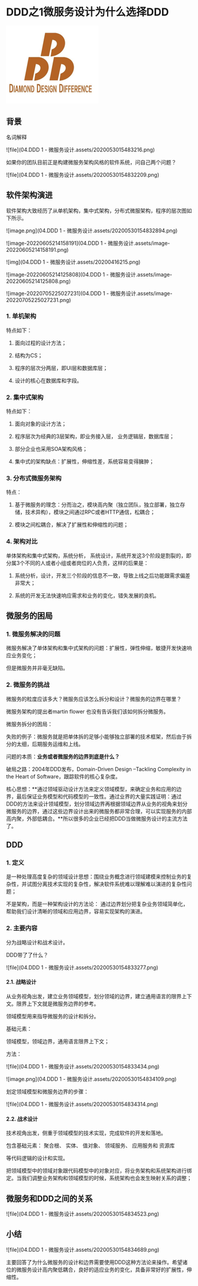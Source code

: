 # DDD之1微服务设计为什么选择DDD

<img src="04.DDD 1 - 微服务设计.assets/20200530154831852.png" alt="image.png" style="zoom:50%;" />

## 背景
名词解释

![file](04.DDD 1 - 微服务设计.assets/2020053015483216.png)

如果你的团队目前正是构建微服务架构风格的软件系统，问自己两个问题？

![file](04.DDD 1 - 微服务设计.assets/20200530154832209.png)

## 软件架构演进
软件架构大致经历了从单机架构，集中式架构，分布式微服架构，程序的层次图如下所示。

![image.png](04.DDD 1 - 微服务设计.assets/20200530154832894.png)

![image-20220605214158191](04.DDD 1 - 微服务设计.assets/image-20220605214158191.png)

![img](04.DDD 1 - 微服务设计.assets/20200416215.png)

![image-20220605214125808](04.DDD 1 - 微服务设计.assets/image-20220605214125808.png)

![image-20220705225027231](04.DDD 1 - 微服务设计.assets/image-20220705225027231.png)

### 1. 单机架构
特点如下：

1. 面向过程的设计方法；

2. 结构为CS；

3. 程序的层次分两层，即UI层和数据库层；

4. 设计的核心在数据库和字段。



### 2. 集中式架构

特点如下：

1. 面向对象的设计方法；

2. 程序层次为经典的3层架构，即业务接入层， 业务逻辑层，数据库层； 

3. 部分企业也采用SOA架构风格；

4. 集中式的架构缺点：扩展性，伸缩性差，系统容易变得臃肿；



### 3. 分布式微服务架构
特点：

1. 基于微服务的理念：分而治之，模块高内聚（独立团队，独立部署，独立存储，技术异构），模块之间通过RPC或者HTTP通信，松耦合；

2. 模块之间松耦合，解决了扩展性和伸缩性的问题；



### 4. 架构对比
单体架构和集中式架构，系统分析， 系统设计，系统开发这3个阶段是割裂的，即分属3个不同的人或者小组或者岗位的人负责，这样的后果是：

1. 系统分析，设计，开发三个阶段的信息不一致，导致上线之后功能跟需求偏差非常大；

2. 系统的开发无法快速响应需求和业务的变化，错失发展的良机。

   

## 微服务的困局
### 1. 微服务解决的问题
微服务解决了单体架构和集中式架构的问题：扩展性，弹性伸缩，敏捷开发快速响应业务变化；

但是微服务并非毫无缺陷。

### 2. 微服务的挑战
微服务的粒度应该多大？微服务应该怎么拆分和设计？微服务的边界在哪里？

微服务架构的提出者martin flower 也没有告诉我们该如何拆分微服务。

微服务拆分的困局：

失败的例子：微服务就是把单体拆的足够小能够独立部署的技术框架，然后由于拆分的太细，后期服务运维和上线。

问题的本质：**业务或者微服务的边界到底是什么？**

破局之路：2004年DDD发布，Domain-Driven Design –Tackling Complexity in the Heart of Software，跟踪软件的核心复杂度。

核心思想：**通过领域驱动设计方法来定义领域模型，来确定业务和应用的边界，最后保证业务模型和代码模型的一致性。通过业界的大量实践证明：通过DDD的方法来设计领域模型，划分领域边界再根据领域边界从业务的视角来划分微服务的边界，通过这些边界设计出来的微服务都非常合理，可以实现服务的内部高内聚，外部低耦合。**所以很多的企业已经把DDD当做微服务设计的主流方法了。



## DDD
### 1. 定义

是一种处理高度复杂的领域设计思想：围绕业务概念进行领域建模来控制业务的复杂性，并试图分离技术实现的复杂性，解决软件系统难以理解难以演进的复杂性问题；

不是架构，而是一种架构设计的方法论： 通过边界划分把复杂业务领域简单化，帮助我们设计清晰的领域和应用边界，容易实现架构的演进。

### 2. 主要内容

分为战略设计和战术设计。

DDD带了了什么？

![file](04.DDD 1 - 微服务设计.assets/20200530154833277.png)

#### 2.1. 战略设计

从业务视角出发，建立业务领域模型，划分领域的边界，建立通用语言的限界上下文。限界上下文就是微服务边界的参考。

领域模型用来指导微服务的设计和拆分。

基础元素：

领域模型，领域边界，通用语言限界上下文；

方法：

![file](04.DDD 1 - 微服务设计.assets/20200530154833434.png)

![image.png](04.DDD 1 - 微服务设计.assets/20200530154834109.png)

划定领域模型和微服务边界的步骤：

![file](04.DDD 1 - 微服务设计.assets/20200530154834314.png)

#### 2.2. 战术设计

技术视角出发，侧重于领域模型的技术实现，完成软件的开发和落地。

包含基础元素： 聚合根、 实体、 值对象、 领域服务、 应用服务和 资源库

等代码逻辑的设计和实现。

把领域模型中的领域对象跟代码模型中的对象对应，将业务架构和系统架构进行绑定。当我们调整业务架构和领域模型的时候，系统架构也会发生映射关系的调整；



## 微服务和DDD之间的关系

![file](04.DDD 1 - 微服务设计.assets/20200530154834523.png)

## 小结

![file](04.DDD 1 - 微服务设计.assets/20200530154834689.png)

主要回答了为什么微服务的设计和边界需要使用DDD这种方法论来操作。希望诸位的微服务设计高内聚低耦合，良好的适应业务的变化，具备非常好的扩展性，伸缩性。
